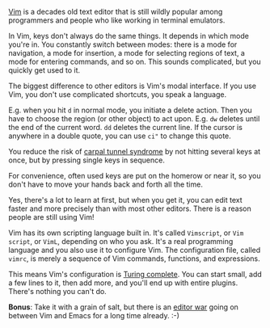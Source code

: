 [Vim](http://www.vim.org) is a decades old text editor that is still wildly popular among programmers and people who like working in terminal emulators.

In Vim, keys don't always do the same things. 
It depends in which mode you're in. 
You constantly switch between modes: there is a mode for navigation, a mode for insertion, a mode for selecting regions of text, a mode for entering commands, and so on. 
This sounds complicated, but you quickly get used to it.

The biggest difference to other editors is Vim's modal interface. 
If you use Vim, you don't use complicated shortcuts, you speak a language.

E.g. when you hit `d` in normal mode, you initiate a delete action. 
Then you have to choose the region (or other object) to act upon. 
E.g. `dw` deletes until the end of the current word. `dd` deletes the current line. 
If the cursor is anywhere in a double quote, you can use `ci"` to change this quote.

You reduce the risk of [carpal tunnel syndrome](https://en.wikipedia.org/wiki/Carpal_tunnel_syndrome) by not hitting several keys at once, but by pressing single keys in sequence.

For convenience, often used keys are put on the homerow or near it, so you don't have to move your hands back and forth all the time.

Yes, there's a lot to learn at first, but when you get it, you can edit text faster and more precisely than with most other editors. 
There is a reason people are still using Vim!

Vim has its own scripting language built in. 
It's called `Vimscript`, or `Vim script`, or `VimL`, depending on who you ask. 
It's a real programming language and you also use it to configure Vim. 
The configuration file, called `vimrc`, is merely a sequence of Vim commands, functions, and expressions.

This means Vim's configuration is [Turing complete](https://en.wikipedia.org/wiki/Turing_completeness). 
You can start small, add a few lines to it, then add more, and you'll end up with entire plugins. 
There's nothing you can't do.

**Bonus**: Take it with a grain of salt, but there is an [editor war](https://en.wikipedia.org/wiki/Editor_war) going on between Vim and Emacs for a long time already. :-)
